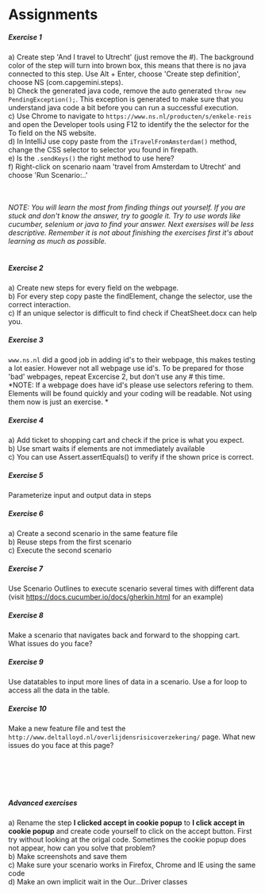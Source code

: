 Assignments
==================

##### Exercise 1
a) Create step 'And I travel to Utrecht' (just remove the #). The background color of
the step will turn into brown box, this means that there is no java
connected to this step. Use Alt + Enter, choose 'Create step definition',
choose NS (com.capgemini.steps).<br/>
b) Check the generated java code, remove the auto generated `throw new PendingException();`.
This exception is generated to make sure that you understand java code a bit
before you can run a successful execution.<br/>
c) Use Chrome to navigate to `https://www.ns.nl/producten/s/enkele-reis`
and open the Developer tools using F12 to identify the the selector for the To field on the NS website.<br/>
d) In IntelliJ use copy paste from the `iTravelFromAmsterdam()` method, change
the CSS selector to selector you found in firepath.<br/>
e) Is the `.sendKeys()` the right method to use here?<br/>
f) Right-click on scenario naam 'travel from Amsterdam to Utrecht' and choose 'Run Scenario:..'


<br/><br/>
*NOTE: You will learn the most from finding things out yourself. If you
are stuck and don't know the answer, try to google it. Try to use words
like cucumber, selenium or java to find your answer. Next exersises will be
less descriptive. Remember it is not about finishing the exercises first
it's about learning as much as possible.*<br/><br/>

##### Exercise 2
a) Create new steps for every field on the webpage. <br/>
b) For every step copy paste the findElement, change the selector, use
 the correct interaction. <br/>
c) If an unique selector is difficult to find check if CheatSheet.docx can help you.

##### Exercise 3
`www.ns.nl` did a good job in adding id's to their webpage, this makes testing a lot easier. 
However not all webpage use id's. To be prepared for those 'bad' webpages, repeat Excercise 2, 
but don't use any # this time.  <br/>
*NOTE: If a webpage does have id's please use selectors refering to them. Elements will be found quickly and your coding will be readable. Not using them now is just an exercise. * <br/>

##### Exercise 4
a) Add ticket to shopping cart and check if the price is what you expect.<br/>
b) Use smart waits if elements are not immediately available<br/>
c) You can use Assert.assertEquals() to verify if the shown price is correct.

##### Exercise 5
Parameterize input and output data in steps

##### Exercise 6
a) Create a second scenario in the same feature file<br/>
b) Reuse steps from the first scenario<br/>
c) Execute the second scenario

##### Exercise 7
Use Scenario Outlines to execute scenario several times with different data (visit https://docs.cucumber.io/docs/gherkin.html for an example)

##### Exercise 8
Make a scenario that navigates back and forward to the shopping cart.
What issues do you face?

##### Exercise 9
Use datatables to input more lines of data in a scenario. Use a for loop
to access all the data in the table.

##### Exercise 10
Make a new feature file and test the  `http://www.deltalloyd.nl/overlijdensrisicoverzekering/` page. What new issues do you face at this page?

<br/><br/>
------------
##### Advanced exercises
a) Rename the step **I clicked accept in cookie popup** to **I click accept
 in cookie popup** and create code yourself to click on the accept button.
  First try without looking at the origal code. Sometimes the cookie popup
   does not appear, how can you solve that problem?<br/>
b) Make screenshots and save them<br/>
c) Make sure your scenario works in Firefox, Chrome and IE using the same code<br/>
d) Make an own implicit wait in the Our...Driver classes<br/>










